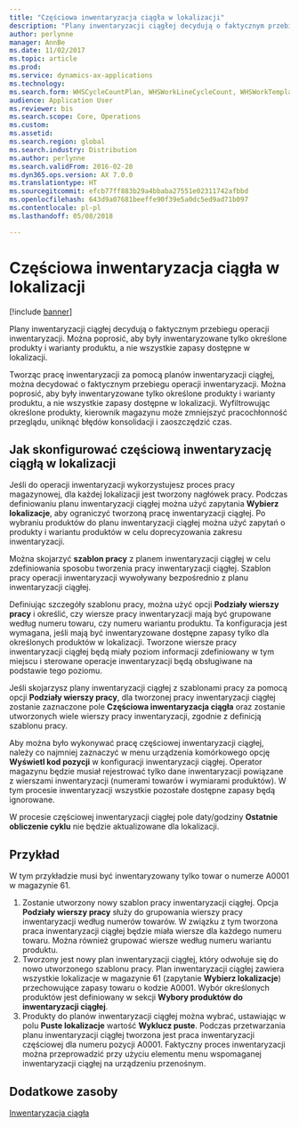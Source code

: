 ```yaml
---
title: "Częściowa inwentaryzacja ciągła w lokalizacji"
description: "Plany inwentaryzacji ciągłej decydują o faktycznym przebiegu operacji inwentaryzacji. Można poprosić, aby były inwentaryzowane tylko określone produkty i warianty produktu, a nie wszystkie zapasy dostępne w lokalizacji."
author: perlynne
manager: AnnBe
ms.date: 11/02/2017
ms.topic: article
ms.prod: 
ms.service: dynamics-ax-applications
ms.technology: 
ms.search.form: WHSCycleCountPlan, WHSWorkLineCycleCount, WHSWorkTemplateLineGroup, WHSWorkTemplateTable
audience: Application User
ms.reviewer: bis
ms.search.scope: Core, Operations
ms.custom: 
ms.assetid: 
ms.search.region: global
ms.search.industry: Distribution
ms.author: perlynne
ms.search.validFrom: 2016-02-28
ms.dyn365.ops.version: AX 7.0.0
ms.translationtype: HT
ms.sourcegitcommit: efcb77ff883b29a4bbaba27551e02311742afbbd
ms.openlocfilehash: 643d9a07681beeffe90f39e5a0dc5ed9ad71b097
ms.contentlocale: pl-pl
ms.lasthandoff: 05/08/2018

---
```


# <a name="partial-location-cycle-counting"></a>Częściowa inwentaryzacja ciągła w lokalizacji

[!include [banner](../includes/banner.md)]

Plany inwentaryzacji ciągłej decydują o faktycznym przebiegu operacji inwentaryzacji. Można poprosić, aby były inwentaryzowane tylko określone produkty i warianty produktu, a nie wszystkie zapasy dostępne w lokalizacji.

Tworząc pracę inwentaryzacji za pomocą planów inwentaryzacji ciągłej, można decydować o faktycznym przebiegu operacji inwentaryzacji. Można poprosić, aby były inwentaryzowane tylko określone produkty i warianty produktu, a nie wszystkie zapasy dostępne w lokalizacji. Wyfiltrowując określone produkty, kierownik magazynu może zmniejszyć pracochłonność przeglądu, uniknąć błędów konsolidacji i zaoszczędzić czas.

## <a name="how-to-configure-partial-location-cycle-counting"></a>Jak skonfigurować częściową inwentaryzację ciągłą w lokalizacji
Jeśli do operacji inwentaryzacji wykorzystujesz proces pracy magazynowej, dla każdej lokalizacji jest tworzony nagłówek pracy. Podczas definiowaniu planu inwentaryzacji ciągłej można użyć zapytania **Wybierz lokalizacje**, aby ograniczyć tworzoną pracę inwentaryzacji ciągłej. Po wybraniu produktów do planu inwentaryzacji ciągłej można użyć zapytań o produkty i wariantu produktów w celu doprecyzowania zakresu inwentaryzacji. 

Można skojarzyć **szablon pracy** z planem inwentaryzacji ciągłej w celu zdefiniowania sposobu tworzenia pracy inwentaryzacji ciągłej. Szablon pracy operacji inwentaryzacji wywoływany bezpośrednio z planu inwentaryzacji ciągłej. 

Definiując szczegóły szablonu pracy, można użyć opcji **Podziały wierszy pracy** i określić, czy wiersze pracy inwentaryzacji mają być grupowane według numeru towaru, czy numeru wariantu produktu. Ta konfiguracja jest wymagana, jeśli mają być inwentaryzowane dostępne zapasy tylko dla określonych produktów w lokalizacji. Tworzone wiersze pracy inwentaryzacji ciągłej będą miały poziom informacji zdefiniowany w tym miejscu i sterowane operacje inwentaryzacji będą obsługiwane na podstawie tego poziomu. 

Jeśli skojarzysz plany inwentaryzacji ciągłej z szablonami pracy za pomocą opcji **Podziały wierszy pracy**, dla tworzonej pracy inwentaryzacji ciągłej zostanie zaznaczone pole **Częściowa inwentaryzacja ciągła** oraz zostanie utworzonych wiele wierszy pracy inwentaryzacji, zgodnie z definicją szablonu pracy. 

Aby można było wykonywać pracę częściowej inwentaryzacji ciągłej, należy co najmniej zaznaczyć w menu urządzenia komórkowego opcję **Wyświetl kod pozycji** w konfiguracji inwentaryzacji ciągłej. Operator magazynu będzie musiał rejestrować tylko dane inwentaryzacji powiązane z wierszami inwentaryzacji (numerami towarów i wymiarami produktów). W tym procesie inwentaryzacji wszystkie pozostałe dostępne zapasy będą ignorowane. 

W procesie częściowej inwentaryzacji ciągłej pole daty/godziny **Ostatnie obliczenie cyklu** nie będzie aktualizowane dla lokalizacji.

## <a name="example"></a>Przykład
W tym przykładzie musi być inwentaryzowany tylko towar o numerze A0001 w magazynie 61.

1.  Zostanie utworzony nowy szablon pracy inwentaryzacji ciągłej. Opcja **Podziały wierszy pracy** służy do grupowania wierszy pracy inwentaryzacji według numerów towarów. W związku z tym tworzona praca inwentaryzacji ciągłej będzie miała wiersze dla każdego numeru towaru. Można również grupować wiersze według numeru wariantu produktu.
2.  Tworzony jest nowy plan inwentaryzacji ciągłej, który odwołuje się do nowo utworzonego szablonu pracy. Plan inwentaryzacji ciągłej zawiera wszystkie lokalizacje w magazynie 61 (zapytanie **Wybierz lokalizacje**) przechowujące zapasy towaru o kodzie A0001. Wybór określonych produktów jest definiowany w sekcji **Wybory produktów do inwentaryzacji ciągłej**.
3.  Produkty do planów inwentaryzacji ciągłej można wybrać, ustawiając w polu **Puste lokalizacje** wartość **Wyklucz puste**. Podczas przetwarzania planu inwentaryzacji ciągłej tworzona jest praca inwentaryzacji częściowej dla numeru pozycji A0001. Faktyczny proces inwentaryzacji można przeprowadzić przy użyciu elementu menu wspomaganej inwentaryzacji ciągłej na urządzeniu przenośnym.



<a name="additional-resources"></a>Dodatkowe zasoby
--------

[Inwentaryzacja ciągła](cycle-counting.md)


